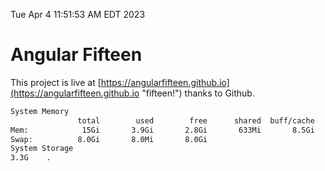 Tue Apr  4 11:51:53 AM EDT 2023

# Angular Fifteen


This project is live at [https://angularfifteen.github.io](https://angularfifteen.github.io "fifteen!") thanks to Github.

```bash
System Memory
               total        used        free      shared  buff/cache   available
Mem:            15Gi       3.9Gi       2.8Gi       633Mi       8.5Gi        10Gi
Swap:          8.0Gi       8.0Mi       8.0Gi
System Storage
3.3G	.
```
